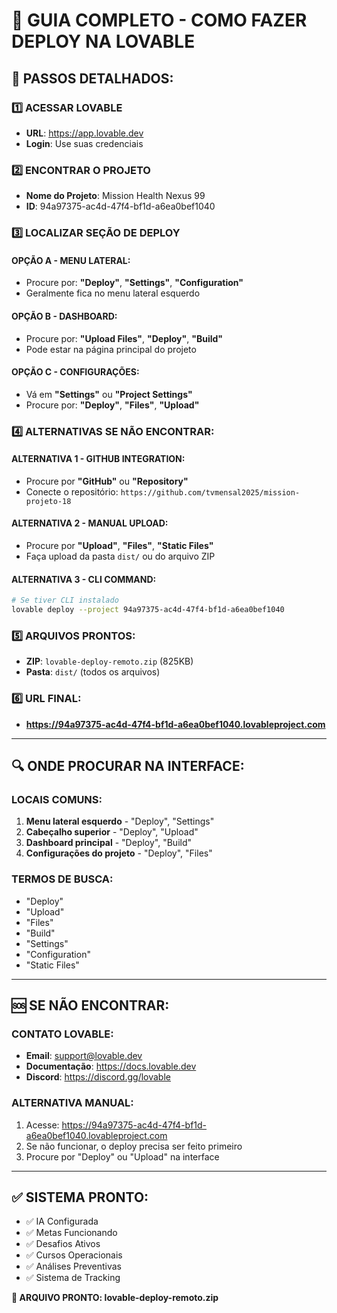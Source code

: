 # 🚀 GUIA COMPLETO - COMO FAZER DEPLOY NA LOVABLE

## 📱 **PASSOS DETALHADOS:**

### 1️⃣ **ACESSAR LOVABLE**
- **URL**: https://app.lovable.dev
- **Login**: Use suas credenciais

### 2️⃣ **ENCONTRAR O PROJETO**
- **Nome do Projeto**: Mission Health Nexus 99
- **ID**: 94a97375-ac4d-47f4-bf1d-a6ea0bef1040

### 3️⃣ **LOCALIZAR SEÇÃO DE DEPLOY**

#### **OPÇÃO A - MENU LATERAL:**
- Procure por: **"Deploy"**, **"Settings"**, **"Configuration"**
- Geralmente fica no menu lateral esquerdo

#### **OPÇÃO B - DASHBOARD:**
- Procure por: **"Upload Files"**, **"Deploy"**, **"Build"**
- Pode estar na página principal do projeto

#### **OPÇÃO C - CONFIGURAÇÕES:**
- Vá em **"Settings"** ou **"Project Settings"**
- Procure por: **"Deploy"**, **"Files"**, **"Upload"**

### 4️⃣ **ALTERNATIVAS SE NÃO ENCONTRAR:**

#### **ALTERNATIVA 1 - GITHUB INTEGRATION:**
- Procure por **"GitHub"** ou **"Repository"**
- Conecte o repositório: `https://github.com/tvmensal2025/mission-projeto-18`

#### **ALTERNATIVA 2 - MANUAL UPLOAD:**
- Procure por **"Upload"**, **"Files"**, **"Static Files"**
- Faça upload da pasta `dist/` ou do arquivo ZIP

#### **ALTERNATIVA 3 - CLI COMMAND:**
```bash
# Se tiver CLI instalado
lovable deploy --project 94a97375-ac4d-47f4-bf1d-a6ea0bef1040
```

### 5️⃣ **ARQUIVOS PRONTOS:**
- **ZIP**: `lovable-deploy-remoto.zip` (825KB)
- **Pasta**: `dist/` (todos os arquivos)

### 6️⃣ **URL FINAL:**
- **https://94a97375-ac4d-47f4-bf1d-a6ea0bef1040.lovableproject.com**

---

## 🔍 **ONDE PROCURAR NA INTERFACE:**

### **LOCAIS COMUNS:**
1. **Menu lateral esquerdo** - "Deploy", "Settings"
2. **Cabeçalho superior** - "Deploy", "Upload"
3. **Dashboard principal** - "Deploy", "Build"
4. **Configurações do projeto** - "Deploy", "Files"

### **TERMOS DE BUSCA:**
- "Deploy"
- "Upload"
- "Files"
- "Build"
- "Settings"
- "Configuration"
- "Static Files"

---

## 🆘 **SE NÃO ENCONTRAR:**

### **CONTATO LOVABLE:**
- **Email**: support@lovable.dev
- **Documentação**: https://docs.lovable.dev
- **Discord**: https://discord.gg/lovable

### **ALTERNATIVA MANUAL:**
1. Acesse: https://94a97375-ac4d-47f4-bf1d-a6ea0bef1040.lovableproject.com
2. Se não funcionar, o deploy precisa ser feito primeiro
3. Procure por "Deploy" ou "Upload" na interface

---

## ✅ **SISTEMA PRONTO:**
- ✅ IA Configurada
- ✅ Metas Funcionando  
- ✅ Desafios Ativos
- ✅ Cursos Operacionais
- ✅ Análises Preventivas
- ✅ Sistema de Tracking

**🚀 ARQUIVO PRONTO: lovable-deploy-remoto.zip** 